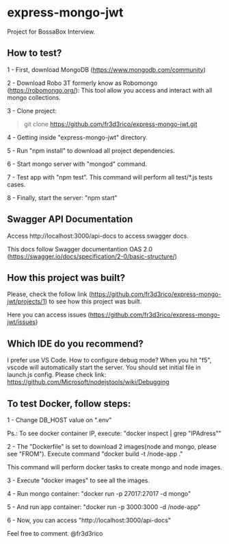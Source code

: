 # express-mongo-jwt
Project for BossaBox Interview.

## How to test?

1 - First, download MongoDB (https://www.mongodb.com/community)

2 - Download Robo 3T formerly know as Robomongo (https://robomongo.org/): This tool allow you access and interact with all mongo collections.

3 - Clone project: 

> git clone https://github.com/fr3d3rico/express-mongo-jwt.git

4 - Getting inside "express-mongo-jwt" directory.

5 - Run "npm install" to download all project dependencies.

6 - Start mongo server with "mongod" command.

7 - Test app with "npm test". This command will perform all test/*.js tests cases.

8 - Finally, start the server: "npm start"

## Swagger API Documentation

Access http://localhost:3000/api-docs  to access swagger docs.

This docs follow Swagger documentantion OAS 2.0 (https://swagger.io/docs/specification/2-0/basic-structure/)

## How this project was built?

Please, check the follow link (https://github.com/fr3d3rico/express-mongo-jwt/projects/1) to see how this project was built.

Here you can access issues (https://github.com/fr3d3rico/express-mongo-jwt/issues)

## Which IDE do you recommend?

I prefer use VS Code.
How to configure debug mode? When you hit "f5", vscode will automatically start the server. You should set initial file in launch.js config. Please check link: https://github.com/Microsoft/nodejstools/wiki/Debugging

## To test Docker, follow steps:

1 - Change DB_HOST value on ".env"

Ps.: To see docker container IP, execute: "docker inspect <container-id> | grep "IPAdress""

2 -  The "Dockerfile" is set to download 2 images(node and mongo, please see "FROM").
Execute command "docker build -t <your username>/node-app ."

This command will perform docker tasks to create mongo and node images.

3 - Execute "docker images" to see all the images.

4 - Run mongo container: "docker run -p 27017:27017 -d mongo"

5 - And run app container: "docker run -p 3000:3000 -d <your username>/node-app"

6 - Now, you can access "http://localhost:3000/api-docs"



Feel free to comment.
@fr3d3rico
